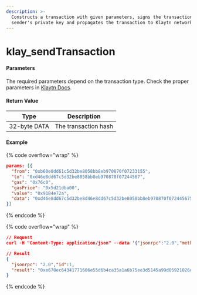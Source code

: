 ```yaml
---
description: >-
  Constructs a transaction with given parameters, signs the transaction with a
  sender's private key and propagates the transaction to Klaytn network.
---
```


# klay\_sendTransaction

#### **Parameters**

The required parameters depend on the transaction type. Check the proper parameters in [Klaytn Docs](https://docs.klaytn.foundation/dapp/json-rpc/api-references/klay/transaction/transaction-type-support).

#### **Return Value**

| Type         | Description          |
| ------------ | -------------------- |
| 32-byte DATA | The transaction hash |

#### Example

{% code overflow="wrap" %}
```json
params: [{
  "from": "0xb60e8dd61c5d32be8058bb8eb970870f07233155",
  "to": "0xd46e8dd67c5d32be8058bb8eb970870f07244567",
  "gas": "0x76c0",
  "gasPrice": "0x5d21dba00",
  "value": "0x9184e72a",
  "data": "0xd46e8dd67c5d32be8d46e8dd67c5d32be8058bb8eb970870f072445675058bb8eb970870f072445675"
}]
```
{% endcode %}

{% code overflow="wrap" %}
```json
// Request
curl -H "Content-Type: application/json" --data '{"jsonrpc":"2.0","method":"klay_sendTransaction","params":[{see above}],"id":1}' http://klaytn.blockpi.network/v1/rpc/your-api-key

// Result
{
  "jsonrpc": "2.0","id":1,
  "result": "0xe670ec64341771606e55d6b4ca35a1a6b75ee3d5145a99d05921026d1527331"
}
```
{% endcode %}
